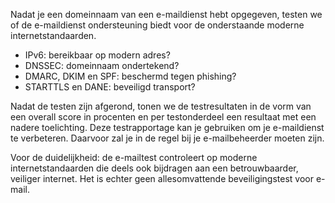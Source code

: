Nadat je een domeinnaam van een e-maildienst hebt opgegeven, testen we of de e-maildienst ondersteuning biedt voor de onderstaande moderne internetstandaarden.
* IPv6: bereikbaar op modern adres?
* DNSSEC: domeinnaam ondertekend?
* DMARC, DKIM en SPF: beschermd tegen phishing?
* STARTTLS en DANE: beveiligd transport?

Nadat de testen zijn afgerond, tonen we de testresultaten in de vorm van een overall score in procenten en per testonderdeel een resultaat met een nadere toelichting. Deze testrapportage kan je gebruiken om je e-maildienst te verbeteren. Daarvoor zal je in de regel bij je e-mailbeheerder moeten zijn.

Voor de duidelijkheid: de e-mailtest controleert op moderne internetstandaarden die deels ook bijdragen aan een betrouwbaarder, veiliger internet. Het is echter geen allesomvattende beveiligingstest voor e-mail.

